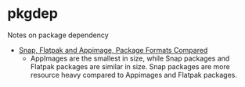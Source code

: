 # pkgdep
Notes on package dependency

+ [Snap, Flatpak and Appimage, Package Formats Compared](https://verummeum.com/portable-package-formats/)
  - AppImages are the smallest in size, while Snap packages and
    Flatpak packages are similar in size.  Snap packages are more
    resource heavy compared to Appimages and Flatpak packages.


